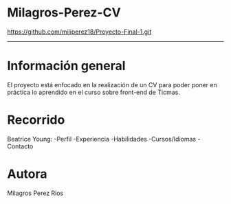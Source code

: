 # Milagros-Perez-CV

https://github.com/miliperez18/Proyecto-Final-1.git

***

# Información general
El proyecto está enfocado en la realización de un CV para poder
poner en práctica lo aprendido en el curso sobre front-end de Ticmas.

# Recorrido 
Beatrice Young:
    -Perfil
    -Experiencia
    -Habilidades
    -Cursos/Idiomas
    -Contacto

# Autora
Milagros Perez Rios

